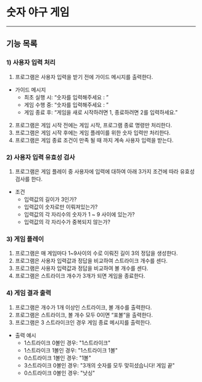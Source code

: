 # 숫자 야구 게임

---

## 기능 목록

### 1) 사용자 입력 처리

1. 프로그램은 사용자 입력을 받기 전에 가이드 메시지를 출력한다.

* 가이드 메시지
    * 최초 실행 시: “숫자를 입력해주세요 : ”
    * 게임 수행 중: “숫자를 입력해주세요 : ”
    * 게임 종료 후: “게임을 새로 시작하려면 1, 종료하려면 2를 입력하세요.”

2. 프로그램은 게임 시작 전에는 게임 시작, 프로그램 종료 명령만 처리한다.
3. 프로그램은 게임 시작 후에는 게임 플레이를 위한 숫자 입력만 처리한다.
4. 프로그램은 게임 종료 조건이 만족 될 때 까지 계속 사용자 입력을 받는다.

### 2) 사용자 입력 유효성 검사

1. 프로그램은 게임 플레이 중 사용자에 입력에 대하여 아래 3가지 조건에 따라 유효성 검사를 한다.

* 조건
    * 입력값의 길이가 3인가?
    * 입력값이 숫자로만 이뤄져있는가?
    * 입력값의 각 자리수의 숫자가 1 ~ 9 사이에 있는가?
    * 입력값의 각 자리수가 중복되지 않는가?

### 3) 게임 플레이

1. 프로그램은 매 게임마다 1~9사이의 수로 이뤄진 길이 3의 정답을 생성한다.
2. 프로그램은 사용자 입력값과 정답을 비교하여 스트라이크 개수를 센다.
3. 프로그램은 사용자 입력값과 정답을 비교하여 볼 개수를 센다.
4. 프로그램은 스트라이크 개수가 3개가 되면 게임을 종료한다.

### 4) 게임 결과 출력

1. 프로그램은 개수가 1개 이상인 스트라이크, 볼 개수를 출력한다.
2. 프로그램은 스트라이크, 볼 개수 모두 0이면 “포볼”을 출력한다.
3. 프로그램은 3 스트라이크인 경우 게임 종료 메시지를 출력한다.

* 출력 예시
    * 1스트라이크 0볼인 경우: "1스트라이크"
    * 1스트라이크 1볼인 경우: "1스트라이크 1볼"
    * 0스트라이크 1볼인 경우: "1볼"
    * 3스트라이크 0볼인 경우: "3개의 숫자를 모두 맞히셨습니다! 게임 끝"
    * 0스트라이크 0볼인 경우: "낫싱"
